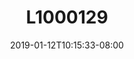---
title: L1000129
date: 2019-01-12T10:15:33-08:00
draft: false
location: Hood Canal Bridge, WA
img_url: https://d17enza3bfujl8.cloudfront.net/L1000129.jpg
original_fn: ""
tags:
- Olympic Peninsula, WA
- sunrises
- on-the-road

---